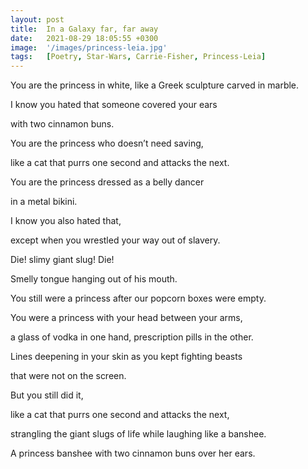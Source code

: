 ```yaml
---
layout: post
title:  In a Galaxy far, far away
date:   2021-08-29 18:05:55 +0300
image:  '/images/princess-leia.jpg'
tags:   [Poetry, Star-Wars, Carrie-Fisher, Princess-Leia]
---
```

You are the princess in white, like a Greek sculpture
carved in marble.

I know you hated that someone covered your ears

with two cinnamon buns.

You are the princess who doesn’t need saving,

like a cat that purrs one second and attacks the next.

You are the princess dressed as a belly dancer

in a metal bikini.

I know you also hated that,

except when you wrestled your way out of slavery.

Die! slimy giant slug! Die!

Smelly tongue hanging out of his mouth.

You still were a princess after our popcorn boxes were empty.

You were a princess with your head between your arms,

a glass of vodka in one hand, prescription pills in the other.

Lines deepening in your skin as you kept fighting beasts

that were not on the screen.

But you still did it,

like a cat that purrs one second and attacks the next,

strangling the giant slugs of life while laughing like a banshee.

A princess banshee with two cinnamon buns over her ears.
